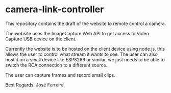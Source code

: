 # camera-link-controller

This repository contains the draft of the website to remote control a camera.

The website uses the ImageCapture Web API to get access to Video Capture USB device on the client.

Currently the website is to be hosted on the client device using node.js, this allows the user to control what stream it wants to see. The user can also host it on a small device like ESP8266 or similar, we just needs to be able to switch the RCA connection to a different source.

The user can capture frames and record small clips.

Best Regards,
José Ferreira
